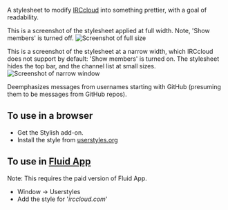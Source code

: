 A stylesheet to modify [IRCcloud](https://www.irccloud.com/) into something prettier, with a goal of readability.

This is a screenshot of the stylesheet applied at full width. Note, 'Show members' is turned off.
![Screenshot of full size](https://dl.dropboxusercontent.com/u/38141173/irccloud-prettier/normal-2.png)

This is a screenshot of the stylesheet at a narrow width, which IRCcloud does not support by default: 
'Show members' is turned on. The stylesheet hides the top bar, and the channel list at small sizes. 
![Screenshot of narrow window](https://dl.dropboxusercontent.com/u/38141173/irccloud-prettier/narrow-2.png)

Deemphasizes messages from usernames starting with GitHub (presuming them to be messages from GitHub repos).

## To use in a browser

* Get the Stylish add-on. 
* Install the style from [userstyles.org](http://userstyles.org/styles/91603/irccloud-prettier?r=1376032200)


## To use in [Fluid App](http://fluidapp.com/)
Note: This requires the paid version of Fluid App.

* Window -> Userstyles
* Add the style for '*irccloud.com*'
